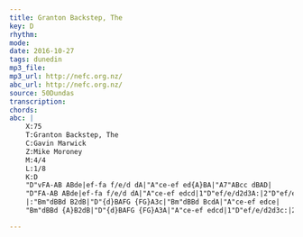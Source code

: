 ```yaml
---
title: Granton Backstep, The
key: D
rhythm: 
mode:
date: 2016-10-27
tags: dunedin
mp3_file:
mp3_url: http://nefc.org.nz/
abc_url: http://nefc.org.nz/
source: 50Dundas
transcription:
chords: 
abc: |
    X:75
    T:Granton Backstep, The
    C:Gavin Marwick
    Z:Mike Moroney
    M:4/4
    L:1/8
    K:D
    "D"vFA-AB ABde|ef-fa f/e/d dA|"A"ce-ef ed{A}BA|"A7"ABcc dBAD|
    "D"FA-AB ABde|ef-fa f/e/d dA|"A"ce-ef edcd|1"D"ef/e/d2d3A:|2"D"ef/e/d2d3c|
    |:"Bm"dBBd B2dB|"D"{d}BAFG {FG}A3c|"Bm"dBBd BcdA|"A"ce-ef edce|
    "Bm"dBBd {A}B2dB|"D"{d}BAFG {FG}A3A|"A"ce-ef edcd|1"D"ef/e/d2d3c:|2"D"ef/e/d2d4|]

---
```

